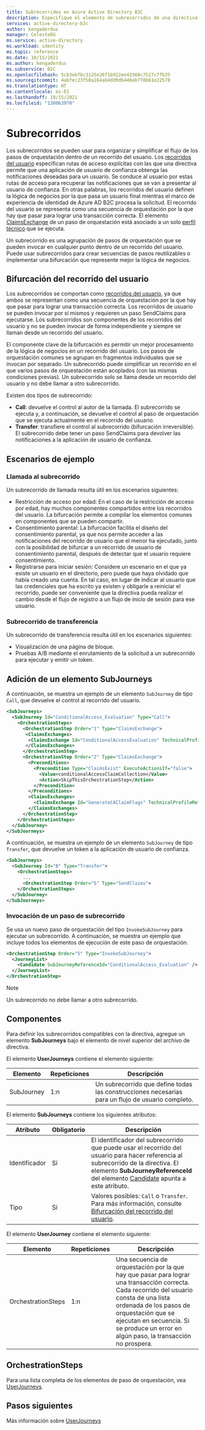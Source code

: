 ```yaml
---
title: Subrecorridos en Azure Active Directory B2C
description: Especifique el elemento de subrecorridos de una directiva personalizada en Azure Active Directory B2C.
services: active-directory-b2c
author: kengaderdus
manager: CelesteDG
ms.service: active-directory
ms.workload: identity
ms.topic: reference
ms.date: 10/15/2021
ms.author: kengaderdus
ms.subservice: B2C
ms.openlocfilehash: 5cb3ebfbc3125e26f1b922ee43360c7527c7fb35
ms.sourcegitcommit: 4abfec23f50a164ab4dd9db446eb778b61e22578
ms.translationtype: HT
ms.contentlocale: es-ES
ms.lasthandoff: 10/15/2021
ms.locfileid: "130063970"
---
```

# <a name="sub-journeys"></a>Subrecorridos

Los subrecorridos se pueden usar para organizar y simplificar el flujo de los pasos de orquestación dentro de un recorrido del usuario. Los [recorridos del usuario](userjourneys.md) especifican rutas de acceso explícitas con las que una directiva permite que una aplicación de usuario de confianza obtenga las notificaciones deseadas para un usuario. Se conduce al usuario por estas rutas de acceso para recuperar las notificaciones que se van a presentar al usuario de confianza. En otras palabras, los recorridos del usuario definen la lógica de negocios por la que pasa un usuario final mientras el marco de experiencia de identidad de Azure AD B2C procesa la solicitud. El recorrido del usuario se representa como una secuencia de orquestación por la que hay que pasar para lograr una transacción correcta. El elemento [ClaimsExchange](userjourneys.md#claimsexchanges) de un paso de orquestación está asociado a un solo [perfil técnico](technicalprofiles.md) que se ejecuta.

Un subrecorrido es una agrupación de pasos de orquestación que se pueden invocar en cualquier punto dentro de un recorrido del usuario. Puede usar subrecorridos para crear secuencias de pasos reutilizables o implementar una bifurcación que represente mejor la lógica de negocios.

## <a name="user-journey-branching"></a>Bifurcación del recorrido del usuario

Los subrecorridos se comportan como [recorridos del usuario](userjourneys.md), ya que ambos se representan como una secuencia de orquestación por la que hay que pasar para lograr una transacción correcta. Los recorridos de usuario se pueden invocar por sí mismos y requieren un paso SendClaims para ejecutarse. Los subrecorridos son componentes de los recorridos del usuario y no se pueden invocar de forma independiente y siempre se llaman desde un recorrido del usuario.

El componente clave de la bifurcación es permitir un mejor procesamiento de la lógica de negocios en un recorrido del usuario. Los pasos de orquestación comunes se agrupan en fragmentos individuales que se invocan por separado. Un subrecorrido puede simplificar un recorrido en el que varios pasos de orquestación están acoplados (con las mismas condiciones previas). Un subrecorrido solo se llama desde un recorrido del usuario y no debe llamar a otro subrecorrido.

Existen dos tipos de subrecorrido:

- **Call**: devuelve el control al autor de la llamada. El subrecorrido se ejecuta y, a continuación, se devuelve el control al paso de orquestación que se ejecuta actualmente en el recorrido del usuario.
- **Transfer**: transfiere el control al subrecorrido (bifurcación irreversible). El subrecorrido debe tener un paso SendClaims para devolver las notificaciones a la aplicación de usuario de confianza.

## <a name="example-scenarios"></a>Escenarios de ejemplo

### <a name="call-sub-journey"></a>Llamada al subrecorrido

Un subrecorrido de llamada resulta útil en los escenarios siguientes:

- Restricción de acceso por edad: En el caso de la restricción de acceso por edad, hay muchos componentes compartidos entre los recorridos del usuario. La bifurcación permite a compilar los elementos comunes en componentes que se pueden compartir.  
- Consentimiento parental: La bifurcación facilita el diseño del consentimiento parental, ya que nos permite acceder a las notificaciones del recorrido de usuario que el menor ha ejecutado, junto con la posibilidad de bifurcar a un recorrido de usuario de consentimiento parental, después de detectar que el usuario requiere consentimiento. 
- Registrarse para iniciar sesión: Considere un escenario en el que ya existe un usuario en el directorio, pero puede que haya olvidado que había creado una cuenta. En tal caso, en lugar de indicar al usuario que las credenciales que ha escrito ya existen y obligarle a reiniciar el recorrido, puede ser conveniente que la directiva pueda realizar el cambio desde el flujo de registro a un flujo de inicio de sesión para ese usuario.  

### <a name="transfer-sub-journey"></a>Subrecorrido de transferencia

Un subrecorrido de transferencia resulta útil en los escenarios siguientes:

- Visualización de una página de bloque.
- Pruebas A/B mediante el enrutamiento de la solicitud a un subrecorrido para ejecutar y emitir un token.

## <a name="adding-a-subjourneys-element"></a>Adición de un elemento SubJourneys

A continuación, se muestra un ejemplo de un elemento `SubJourney` de tipo `Call`, que devuelve el control al recorrido del usuario.

```xml
<SubJourneys>
  <SubJourney Id="ConditionalAccess_Evaluation" Type="Call">
    <OrchestrationSteps>
      <OrchestrationStep Order="1" Type="ClaimsExchange">
       <ClaimsExchanges>
        <ClaimsExchange Id="ConditionalAccessEvaluation" TechnicalProfileReferenceId="ConditionalAccessEvaluation" />
       </ClaimsExchanges>
      </OrchestrationStep>
      <OrchestrationStep Order="2" Type="ClaimsExchange">
        <Preconditions>
          <Precondition Type="ClaimsExist" ExecuteActionsIf="false">
            <Value>conditionalAccessClaimCollection</Value>
            <Action>SkipThisOrchestrationStep</Action>
          </Precondition>
        </Preconditions>
        <ClaimsExchanges>
          <ClaimsExchange Id="GenerateCAClaimFlags" TechnicalProfileReferenceId="GenerateCAClaimFlags" />
        </ClaimsExchanges>
      </OrchestrationStep>
    </OrchestrationSteps>
  </SubJourney>
</SubJourneys>
```

A continuación, se muestra un ejemplo de un elemento `SubJourney` de tipo `Transfer`, que devuelve un token a la aplicación de usuario de confianza.

```xml
<SubJourneys>
  <SubJourney Id="B" Type="Transfer">
    <OrchestrationSteps>
      ...
      <OrchestrationStep Order="5" Type="SendClaims">
    </OrchestrationSteps>
  </SubJourney>
</SubJourneys>
```

### <a name="invoke-a-sub-journey-step"></a>Invocación de un paso de subrecorrido

Se usa un nuevo paso de orquestación del tipo `InvokeSubJourney` para ejecutar un subrecorrido. A continuación, se muestra un ejemplo que incluye todos los elementos de ejecución de este paso de orquestación.

```xml
<OrchestrationStep Order="5" Type="InvokeSubJourney">
  <JourneyList>
    <Candidate SubJourneyReferenceId="ConditionalAccess_Evaluation" />
  </JourneyList>
</OrchestrationStep>
```

> [!NOTE]
> Un subrecorrido no debe llamar a otro subrecorrido.

## <a name="components"></a>Componentes

Para definir los subrecorridos compatibles con la directiva, agregue un elemento **SubJourneys** bajo el elemento de nivel superior del archivo de directiva.

El elemento **UserJourneys** contiene el elemento siguiente:

| Elemento | Repeticiones | Descripción |
| ------- | ----------- | ----------- |
| SubJourney | 1:n | Un subrecorrido que define todas las construcciones necesarias para un flujo de usuario completo. |

El elemento **SubJourneys** contiene los siguientes atributos:

| Atributo | Obligatorio | Descripción |
| --------- | -------- | ----------- |
| Identificador | Sí | El identificador del subrecorrido que puede usar el recorrido del usuario para hacer referencia al subrecorrido de la directiva. El elemento **SubJourneyReferenceId** del elemento [Candidate](userjourneys.md#journeylist) apunta a este atributo. |
| Tipo | Sí | Valores posibles: `Call` o `Transfer`. Para más información, consulte [Bifurcación del recorrido del usuario](#user-journey-branching).|

El elemento **UserJourney** contiene el elemento siguiente:

| Elemento | Repeticiones | Descripción |
| ------- | ----------- | ----------- |
| OrchestrationSteps | 1:n | Una secuencia de orquestación por la que hay que pasar para lograr una transacción correcta. Cada recorrido del usuario consta de una lista ordenada de los pasos de orquestación que se ejecutan en secuencia. Si se produce un error en algún paso, la transacción no prospera. |

## <a name="orchestrationsteps"></a>OrchestrationSteps

Para una lista completa de los elementos de paso de orquestación, vea [UserJourneys](userjourneys.md).

## <a name="next-steps"></a>Pasos siguientes

Más información sobre [UserJourneys](userjourneys.md)
